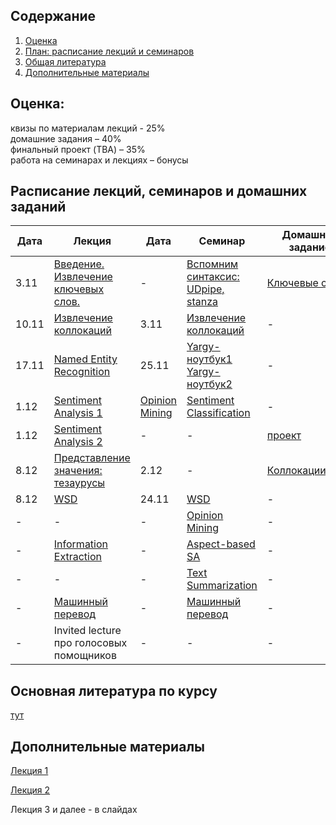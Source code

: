 ## Содержание
1. [Оценка](#score)
2. [План: расписание лекций и семинаров](#sched)
3. [Общая литература](#ref)
4. [Дополнительные материалы](#add)

## Оценка:<br><a name="score"/>
квизы по материалам лекций - 25%<br>
домашние задания – 40% <br>
финальный проект (TBA) – 35%<br>
работа на семинарах и лекциях – бонусы<br>

## Расписание лекций, семинаров и домашних заданий<a name="sched"/>
|Дата|Лекция|Дата|Семинар|Домашнее задание|Дедлайн|
|-|-|-|-|-|-|
|3.11|[Введение. Извлечение ключевых слов.](Slides/1_Keywords.ipynb)|-|[Вспомним синтаксис: UDpipe, stanza](seminar/1_Keywords.ipynb)|[Ключевые слова](hw/hw1.md)|18.11 23:59мск|
|10.11|[Извлечение коллокаций](Slides/2_Collocations.ipynb)|3.11|[Извлечение коллокаций](Slides/1_Parsing_Collocations.ipynb)|-|-|
|17.11|[Named Entity Recognition](Slides/3_NER.ipynb)|25.11|[Yargy-ноутбук1](https://colab.research.google.com/drive/1qzf4Oa_nI2aB-dPHgBC4-nTjkFQiU6ft?usp=sharing) [Yargy-ноутбук2](https://colab.research.google.com/drive/1BSuvHgeoARGEgGrDDBElCMIMAPWGA-WK?usp=sharing)|-|-|
|1.12|[Sentiment Analysis 1](Slides/7_Sentiment.ipynb)|[Opinion Mining](seminar/6_Opinion_Mining.ipynb)|[Sentiment Classification](https://colab.research.google.com/drive/1D0JEK_p2LJuF_Hd35QJ2PlujFB87bQUp?usp=sharing)|-|-|
|1.12|[Sentiment Analysis 2](Slides/8_Sentiment.ipynb)|-|-|[проект](https://docs.google.com/document/d/1eqTKOC3aJzA8TZphVE4Legw7CSGtvSgRpq-YuUkV8HM/edit?usp=sharing)||
|8.12|[Представление значения: тезаурусы](Slides/4_Thesauri.ipynb)|2.12|-|[Коллокации+NER](hw/hw2.md)|17.12 23:59мск|
|8.12|[WSD](Slides/5_WSD.ipynb)|24.11|[WSD](seminar/5_WSD.ipynb)|-|-|
|-|-|-|[Opinion Mining](seminar/6_Opinion_Mining.ipynb)|-|-|
|-|[Information Extraction](Slides/8-information-extraction.pptx)|-|[Aspect-based SA](https://colab.research.google.com/drive/1TfMaNkB-8fjnjZuEdVtgrIwHtL9Bi4x8?usp=sharing)|-|-|
|-|-|-|[Text Summarization](https://colab.research.google.com/drive/1gXbcPqfx7teI7ANTgwx3I52DJdV5Mnwz?usp=sharing)|-|-|
|-|[Машинный перевод](Slides/mt.pptx)|-|[Машинный перевод](https://colab.research.google.com/drive/19HMaWE7fH0X-XjwePW3EKXvJm1MOh2EY?usp=sharing)|-|-|
|-|Invited lecture про голосовых помощников|-|-|-|-|

## Основная литература по курсу<a name="ref"/>
[тут](References.md)

## Дополнительные материалы<a name="add"/>
[Лекция 1](Notes/1.md)

[Лекция 2](Notes/2.md)

Лекция 3 и далее - в слайдах
